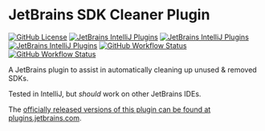 # JetBrains SDK Cleaner Plugin

[![GitHub License](https://img.shields.io/github/license/ChrisCarini/jetbrains-sdk-cleaner?style=flat-square)](https://github.com/ChrisCarini/jetbrains-sdk-cleaner/blob/master/LICENSE)
[![JetBrains IntelliJ Plugins](https://img.shields.io/jetbrains/plugin/v/10998-environment-variable-settings-summary?label=Latest%20Plugin%20Release&style=flat-square)](https://plugins.jetbrains.com/plugin/10998-environment-variable-settings-summary)
[![JetBrains IntelliJ Plugins](https://img.shields.io/jetbrains/plugin/r/rating/10998-environment-variable-settings-summary?style=flat-square)](https://plugins.jetbrains.com/plugin/10998-environment-variable-settings-summary)
[![JetBrains IntelliJ Plugins](https://img.shields.io/jetbrains/plugin/d/10998-environment-variable-settings-summary?style=flat-square)](https://plugins.jetbrains.com/plugin/10998-environment-variable-settings-summary)
[![GitHub Workflow Status](https://img.shields.io/github/workflow/status/ChrisCarini/jetbrains-sdk-cleaner/JetBrains%20Plugin%20CI?logo=GitHub&style=flat-square)](https://github.com/ChrisCarini/jetbrains-sdk-cleaner/actions?query=workflow%3A%22JetBrains+Plugin+CI%22)
[![GitHub Workflow Status](https://img.shields.io/github/workflow/status/ChrisCarini/jetbrains-sdk-cleaner/IntelliJ%20Plugin%20Compatibility?label=IntelliJ%20Plugin%20Compatibility&logo=GitHub&style=flat-square)](https://github.com/ChrisCarini/jetbrains-sdk-cleaner/actions?query=workflow%3A%22IntelliJ+Plugin+Compatibility%22)

<!-- Plugin description -->
A JetBrains plugin to assist in automatically cleaning up unused & removed SDKs.
<!-- Plugin description end -->

Tested in IntelliJ, but _should_ work on other JetBrains IDEs.

The [officially released versions of this plugin can be found at plugins.jetbrains.com](https://plugins.jetbrains.com/plugin/10998-environment-variable-settings-summary/).